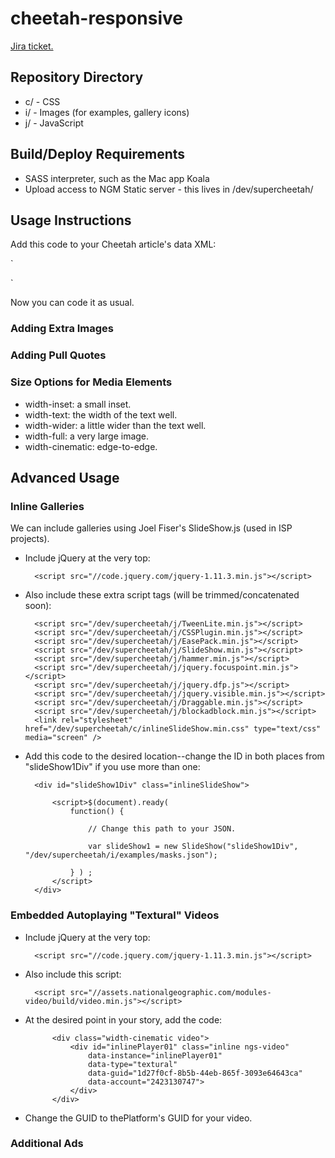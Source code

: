 # cheetah-responsive

[Jira ticket.
](https://jira.nationalgeographic.com/browse/DP-501
)
## Repository Directory

* c/ - CSS 
* i/ - Images (for examples, gallery icons)
* j/ - JavaScript

## Build/Deploy Requirements

* SASS interpreter, such as the Mac app Koala
* Upload access to NGM Static server - this lives in /dev/supercheetah/

## Usage Instructions

Add this code to your Cheetah article's data XML:

`<link rel="stylesheet" href="https://fonts.ngeo.com/hoefler/1-0-1/hco_fonts.css">
<link rel="stylesheet" href="/dev/supercheetah/c/cheetah-responsive.min.css">
<meta name="viewport" content="width=device-width, initial-scale=1.0, maximum-scale=3.0, user-scalable=1">`

Now you can code it as usual.

### Adding Extra Images

### Adding Pull Quotes

### Size Options for Media Elements

* width-inset: a small inset.
* width-text: the width of the text well.
* width-wider: a little wider than the text well.
* width-full: a very large image.
* width-cinematic: edge-to-edge.


## Advanced Usage

### Inline Galleries

We can include galleries using Joel Fiser's SlideShow.js (used in ISP projects). 

* Include jQuery at the very top:

		<script src="//code.jquery.com/jquery-1.11.3.min.js"></script>

* Also include these extra script tags (will be trimmed/concatenated soon):

  
		<script src="/dev/supercheetah/j/TweenLite.min.js"></script>
		<script src="/dev/supercheetah/j/CSSPlugin.min.js"></script>
		<script src="/dev/supercheetah/j/EasePack.min.js"></script> 
		<script src="/dev/supercheetah/j/SlideShow.min.js"></script>
		<script src="/dev/supercheetah/j/hammer.min.js"></script>    
		<script src="/dev/supercheetah/j/jquery.focuspoint.min.js"></script>    
		<script src="/dev/supercheetah/j/jquery.dfp.js"></script>    
		<script src="/dev/supercheetah/j/jquery.visible.min.js"></script>  
		<script src="/dev/supercheetah/j/Draggable.min.js"></script>    
		<script src="/dev/supercheetah/j/blockadblock.min.js"></script>  
		<link rel="stylesheet" href="/dev/supercheetah/c/inlineSlideShow.min.css" type="text/css" media="screen" />


* Add this code to the desired location--change the ID in both places from "slideShow1Div" if you use more than one:

     
     	<div id="slideShow1Div" class="inlineSlideShow">
	
	    	<script>$(document).ready(
	 	   		function() {
	    	
	 		   		// Change this path to your JSON.
	    		
	    			var slideShow1 = new SlideShow("slideShow1Div", "/dev/supercheetah/i/examples/masks.json");
	    		
	   			} ) ;
	    	</script>
		</div>

	

### Embedded Autoplaying "Textural" Videos

* Include jQuery at the very top:

		<script src="//code.jquery.com/jquery-1.11.3.min.js"></script>
		
* Also include this script:

		<script src="//assets.nationalgeographic.com/modules-video/build/video.min.js"></script>
		
* At the desired point in your story, add the code:

			<div class="width-cinematic video">
				<div id="inlinePlayer01" class="inline ngs-video"
				    data-instance="inlinePlayer01"
				    data-type="textural"
				    data-guid="1d27f0cf-8b5b-44eb-865f-3093e64643ca"
				    data-account="2423130747">
				</div>
			</div>
			
* Change the GUID to thePlatform's GUID for your video.


### Additional Ads

